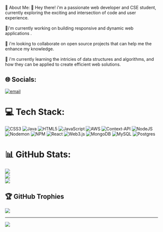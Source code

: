 

💫 About Me:
👋 Hey there! i'm a passionate web developer and CSE student, currently exploring the exciting and intersection of code and user experience.<br><br>🔭i'm currently working on building responsive and dynamic web applications .<br><br>🤝 i'm looking to collaborate on open source projects that can help me the enhance my knowledge.<br><br>🤝 i'm currently learning the intricies of data structures and algorithms, and how they can be applied to create efficient web solutions. 


## 🌐 Socials:
[![email](https://img.shields.io/badge/Email-D14836?logo=gmail&logoColor=white)](mailto:rsatvik8800@gmail.com) 

# 💻 Tech Stack:
![CSS3](https://img.shields.io/badge/css3-%231572B6.svg?style=for-the-badge&logo=css3&logoColor=white) ![Java](https://img.shields.io/badge/java-%23ED8B00.svg?style=for-the-badge&logo=openjdk&logoColor=white) ![HTML5](https://img.shields.io/badge/html5-%23E34F26.svg?style=for-the-badge&logo=html5&logoColor=white) ![JavaScript](https://img.shields.io/badge/javascript-%23323330.svg?style=for-the-badge&logo=javascript&logoColor=%23F7DF1E) ![AWS](https://img.shields.io/badge/AWS-%23FF9900.svg?style=for-the-badge&logo=amazon-aws&logoColor=white) ![Context-API](https://img.shields.io/badge/Context--Api-000000?style=for-the-badge&logo=react) ![NodeJS](https://img.shields.io/badge/node.js-6DA55F?style=for-the-badge&logo=node.js&logoColor=white) ![Nodemon](https://img.shields.io/badge/NODEMON-%23323330.svg?style=for-the-badge&logo=nodemon&logoColor=%BBDEAD) ![NPM](https://img.shields.io/badge/NPM-%23CB3837.svg?style=for-the-badge&logo=npm&logoColor=white) ![React](https://img.shields.io/badge/react-%2320232a.svg?style=for-the-badge&logo=react&logoColor=%2361DAFB) ![Web3.js](https://img.shields.io/badge/web3.js-F16822?style=for-the-badge&logo=web3.js&logoColor=white) ![MongoDB](https://img.shields.io/badge/MongoDB-%234ea94b.svg?style=for-the-badge&logo=mongodb&logoColor=white) ![MySQL](https://img.shields.io/badge/mysql-4479A1.svg?style=for-the-badge&logo=mysql&logoColor=white) ![Postgres](https://img.shields.io/badge/postgres-%23316192.svg?style=for-the-badge&logo=postgresql&logoColor=white)
# 📊 GitHub Stats:
![](https://github-readme-stats.vercel.app/api?username=Satvik1704&theme=dark&hide_border=false&include_all_commits=false&count_private=false)<br/>
![](https://nirzak-streak-stats.vercel.app/?user=Satvik1704&theme=dark&hide_border=false)<br/>
![](https://github-readme-stats.vercel.app/api/top-langs/?username=Satvik1704&theme=dark&hide_border=false&include_all_commits=false&count_private=false&layout=compact)

## 🏆 GitHub Trophies
![](https://github-profile-trophy.vercel.app/?username=Satvik1704&theme=radical&no-frame=false&no-bg=false&margin-w=4)

---
[![](https://visitcount.itsvg.in/api?id=Satvik1704&icon=8&color=9)](https://visitcount.itsvg.in)



